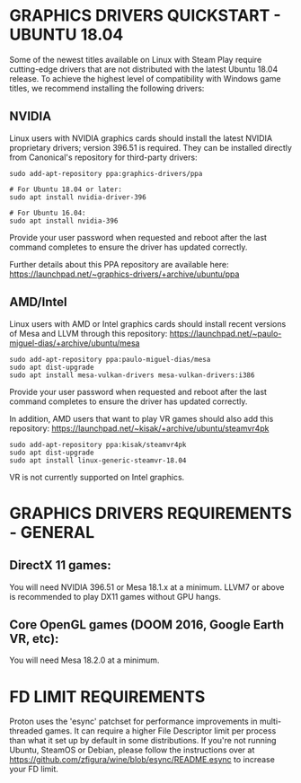 # GRAPHICS DRIVERS QUICKSTART - UBUNTU 18.04

Some of the newest titles available on Linux with Steam Play require cutting-edge drivers that are not distributed with the latest Ubuntu 18.04 release. To achieve the highest level of compatibility with Windows game titles, we recommend installing the following drivers:

## NVIDIA

Linux users with NVIDIA graphics cards should install the latest NVIDIA proprietary drivers; version 396.51 is required. They can be installed directly from Canonical's repository for third-party drivers:

```
sudo add-apt-repository ppa:graphics-drivers/ppa

# For Ubuntu 18.04 or later:
sudo apt install nvidia-driver-396

# For Ubuntu 16.04:
sudo apt install nvidia-396
```

Provide your user password when requested and reboot after the last command completes to ensure the driver has updated correctly.  

Further details about this PPA repository are available here: 
https://launchpad.net/~graphics-drivers/+archive/ubuntu/ppa

## AMD/Intel

Linux users with AMD or Intel graphics cards should install recent versions of Mesa and LLVM through this repository: https://launchpad.net/~paulo-miguel-dias/+archive/ubuntu/mesa

```
sudo add-apt-repository ppa:paulo-miguel-dias/mesa
sudo apt dist-upgrade
sudo apt install mesa-vulkan-drivers mesa-vulkan-drivers:i386
```

Provide your user password when requested and reboot after the last command completes to ensure the driver has updated correctly.

In addition, AMD users that want to play VR games should also add this repository: https://launchpad.net/~kisak/+archive/ubuntu/steamvr4pk

```
sudo add-apt-repository ppa:kisak/steamvr4pk
sudo apt dist-upgrade
sudo apt install linux-generic-steamvr-18.04
```

VR is not currently supported on Intel graphics.

# GRAPHICS DRIVERS REQUIREMENTS - GENERAL

## DirectX 11 games:
You will need NVIDIA 396.51 or Mesa 18.1.x at a minimum. LLVM7 or above is recommended to play DX11 games without GPU hangs.
## Core OpenGL games (DOOM 2016, Google Earth VR, etc):
You will need Mesa 18.2.0 at a minimum.

# FD LIMIT REQUIREMENTS

Proton uses the 'esync' patchset for performance improvements in multi-threaded games. It can require a higher File Descriptor limit per process than what it set up by default in some distributions. If you're not running Ubuntu, SteamOS or Debian, please follow the instructions over at https://github.com/zfigura/wine/blob/esync/README.esync to increase your FD limit.
